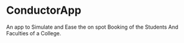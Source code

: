 # ConductorApp

An app to Simulate and Ease the on spot Booking of the Students And Faculties of a College.

